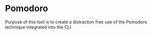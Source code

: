 # Pomodoro

Purpose of this tool is to create a distraction free use of the Pomodoro technique integrated into the CLI
